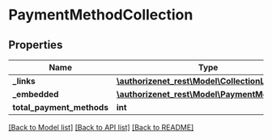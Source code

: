 # PaymentMethodCollection

## Properties
Name | Type | Description | Notes
------------ | ------------- | ------------- | -------------
**_links** | [**\authorizenet_rest\Model\CollectionLinks**](CollectionLinks.md) |  | [optional] 
**_embedded** | [**\authorizenet_rest\Model\PaymentMethodList**](PaymentMethodList.md) |  | [optional] 
**total_payment_methods** | **int** |  | [optional] 

[[Back to Model list]](../README.md#documentation-for-models) [[Back to API list]](../README.md#documentation-for-api-endpoints) [[Back to README]](../README.md)


